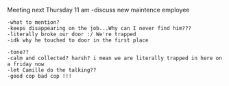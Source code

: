 Meeting next Thursday 11 am
	-discuss new maintence employee
	
	-what to mention?
	-keeps disappearing on the job...Why can I never find him???
	-literally broke our door :/ We're trapped 
	-idk why he touched to door in the first place
	
	-tone??
	-calm and collected? harsh? i mean we are literally trapped in here on a friday now 
	-let Camille do the talking?? 
	-good cop bad cop !!!
